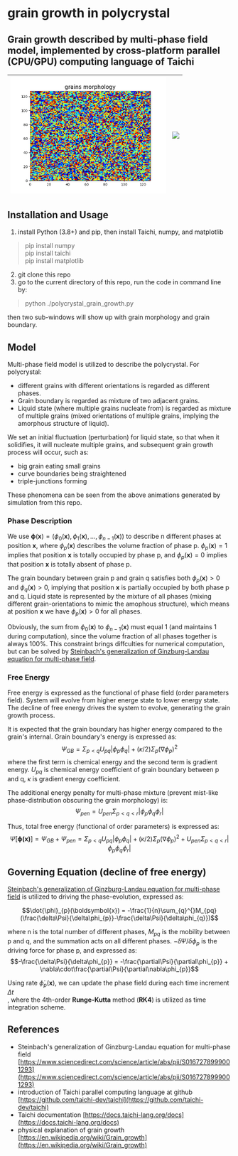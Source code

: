 # grain growth in polycrystal

## Grain growth described by multi-phase field model, implemented by cross-platform parallel (CPU/**GPU**) computing language of Taichi

| <img src="./tests/polycrystal/polycrystal.gif" width="350" /> | <img src="./tests/grain_boundary/grain_boundary.gif" width="350"/> |
| ------------------------------------------------------------ | ------------------------------------------------------------ |


## Installation and Usage
1. install Python (3.8+) and pip, then install Taichi, numpy, and matplotlib
> pip install numpy <br>
> pip install taichi <br>
> pip install matplotlib

2. git clone this repo
3. go to the current directory of this repo, run the code in command line by:
> python ./polycrystal_grain_growth.py <br>

then two sub-windows will show up with grain morphology and grain boundary. 

## Model
Multi-phase field model is utilized to describe the polycrystal. For polycrystal: 
+ different grains with different orientations is regarded as different phases. 
+ Grain boundary is regarded as mixture of two adjacent grains. 
+ Liquid state (where multiple grains nucleate from) is regarded as mixture of multiple grains (mixed orientations of multiple grains, implying the amorphous structure of liquid). 

We set an initial fluctuation (perturbation) for liquid state, so that when it solidifies, it will nucleate multiple grains, and subsequent grain growth process will occur, such as:
+ big grain eating small grains
+ curve boundaries being straightened
+ triple-junctions forming

These phenomena can be seen from the above animations generated by simulation from this repo. 

### Phase Description
We use $\boldsymbol{\phi}(\boldsymbol{x}) = (\phi_{0}(\boldsymbol{x}), \phi_{1}(\boldsymbol{x}), ..., \phi_{n-1}(\boldsymbol{x}))$ to describe n different phases at position $\boldsymbol{x}$, where $\phi_{p}(\boldsymbol{x})$ describes the volume fraction of phase p. $\phi_{p}(\boldsymbol{x}) = 1$ implies that position **x** is totally occupied by phase p, and $\phi_{p}(\boldsymbol{x}) = 0$ implies that position **x** is totally absent of phase p. 

The grain boundary between grain p and grain q satisfies both $\phi_{p}(\boldsymbol{x}) > 0$ and $\phi_{q}(\boldsymbol{x}) > 0$, implying that position **x** is partially occupied by both phase p and q. Liquid state is represented by the mixture of all phases (mixing different grain-orientations to mimic the amophous structure), which means at position **x** we have $\phi_{p}(\boldsymbol{x}) > 0$ for all phases.

Obviously, the sum from $\phi_{0}(\boldsymbol{x})$ to $\phi_{n-1}(\boldsymbol{x})$ must equal 1 (and maintains 1 during computation), since the volume fraction of all phases together is always 100%. This constraint brings diffculties for numerical computation, but can be solved by [Steinbach's generalization of Ginzburg-Landau equation for multi-phase field](https://www.sciencedirect.com/science/article/abs/pii/S0167278999001293). 

### Free Energy 
Free energy is expressed as the functional of phase field (order parameters field). System will evolve from higher energe state to lower energy state. The decline of free energy drives the system to evolve, generating the grain growth process. 

It is expected that the grain boundary has higher energy compared to the grain's internal. Grain boundary's energy is expressed as:
$$\Psi_{GB}=\Sigma_{p < q}U_{pq}|\phi_{p}\phi_{q}| + (\kappa/2)\Sigma_{p}(\nabla\phi_{p})^{2}$$
where the first term is chemical energy and the second term is gradient energy. $U_{pq}$ is chemical energy coefficient of grain boundary between p and q, $\kappa$ is gradient energy coefficient. 

The additional energy penalty for multi-phase mixture (prevent mist-like phase-distribution obscuring the grain morphology) is:
$$\Psi_{pen} = U_{pen}\Sigma_{p < q < r}|\phi_{p}\phi_{q}\phi_{r}|$$

Thus, total free energy (functional of order parameters) is expressed as:
$$\Psi[\boldsymbol{\phi(x)}] = \Psi_{GB} + \Psi_{pen} = \Sigma_{p < q}U_{pq}|\phi_{p}\phi_{q}| + (\kappa/2)\Sigma_{p}(\nabla\phi_{p})^{2} + U_{pen}\Sigma_{p < q < r}|\phi_{p}\phi_{q}\phi_{r}|$$

## Governing Equation (decline of free energy)
[Steinbach's generalization of Ginzburg-Landau equation for multi-phase field](https://www.sciencedirect.com/science/article/abs/pii/S0167278999001293) is utilized to driving the phase-evolution, expressed as:

$$\dot{\phi}_{p}(\boldsymbol{x}) = -\frac{1}{n}\sum_{q}^{}M_{pq}(\frac{\delta\Psi}{\delta\phi_{p}}-\frac{\delta\Psi}{\delta\phi_{q}})$$ 

where n is the total number of different phases, $M_{pq}$ is the mobility between p and q, and the summation acts on all different phases. $-\delta\Psi/\delta\phi_{p}$ is the driving force for phase p, and expressed as:
$$-\frac{\delta\Psi}{\delta\phi_{p}} = -\frac{\partial\Psi}{\partial\phi_{p}} + \nabla\cdot\frac{\partial\Psi}{\partial\nabla\phi_{p}}$$

Using rate $\dot{\phi}_{p}(\boldsymbol{x})$, we can update the phase field during each time increment $\Delta t$ <br>, where the 4th-order **Runge-Kutta** method (**RK4**) is utilized as time integration scheme. 

## References
+ Steinbach's generalization of Ginzburg-Landau equation for multi-phase field [https://www.sciencedirect.com/science/article/abs/pii/S0167278999001293](https://www.sciencedirect.com/science/article/abs/pii/S0167278999001293)
+ introduction of Taichi parallel computing language at github [https://github.com/taichi-dev/taichi](https://github.com/taichi-dev/taichi)
+ Taichi documentation [https://docs.taichi-lang.org/docs](https://docs.taichi-lang.org/docs)
+ physical explanation of grain growth [https://en.wikipedia.org/wiki/Grain_growth](https://en.wikipedia.org/wiki/Grain_growth)